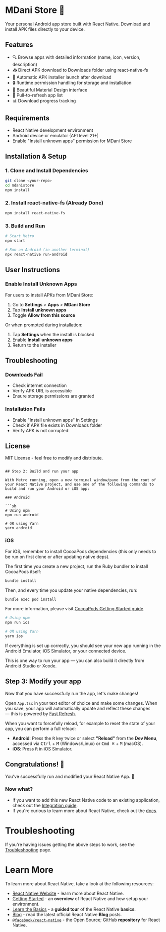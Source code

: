 # MDani Store 📱

Your personal Android app store built with React Native. Download and install APK files directly to your device.

## Features

- 🔍 Browse apps with detailed information (name, icon, version, description)
- 📥 Direct APK download to Downloads folder using react-native-fs
- 📱 Automatic APK installer launch after download
- 🔒 Runtime permission handling for storage and installation
- 🎨 Beautiful Material Design interface
- 🔄 Pull-to-refresh app list
- 📊 Download progress tracking

## Requirements

- React Native development environment
- Android device or emulator (API level 21+)
- Enable "Install unknown apps" permission for MDani Store

## Installation & Setup

### 1. Clone and Install Dependencies

```bash
git clone <your-repo>
cd mdanistore
npm install
```

### 2. Install react-native-fs (Already Done)

```bash
npm install react-native-fs
```

### 3. Build and Run

```bash
# Start Metro
npm start

# Run on Android (in another terminal)
npx react-native run-android
```


## User Instructions

### Enable Install Unknown Apps

For users to install APKs from MDani Store:

1. Go to **Settings** > **Apps** > **MDani Store**
2. Tap **Install unknown apps**
3. Toggle **Allow from this source**

Or when prompted during installation:
1. Tap **Settings** when the install is blocked
2. Enable **Install unknown apps**
3. Return to the installer

## Troubleshooting

### Downloads Fail
- Check internet connection
- Verify APK URL is accessible
- Ensure storage permissions are granted

### Installation Fails
- Enable "Install unknown apps" in Settings
- Check if APK file exists in Downloads folder
- Verify APK is not corrupted



## License

MIT License - feel free to modify and distribute.
```

## Step 2: Build and run your app

With Metro running, open a new terminal window/pane from the root of your React Native project, and use one of the following commands to build and run your Android or iOS app:

### Android

```sh
# Using npm
npm run android

# OR using Yarn
yarn android
```

### iOS

For iOS, remember to install CocoaPods dependencies (this only needs to be run on first clone or after updating native deps).

The first time you create a new project, run the Ruby bundler to install CocoaPods itself:

```sh
bundle install
```

Then, and every time you update your native dependencies, run:

```sh
bundle exec pod install
```

For more information, please visit [CocoaPods Getting Started guide](https://guides.cocoapods.org/using/getting-started.html).

```sh
# Using npm
npm run ios

# OR using Yarn
yarn ios
```

If everything is set up correctly, you should see your new app running in the Android Emulator, iOS Simulator, or your connected device.

This is one way to run your app — you can also build it directly from Android Studio or Xcode.

## Step 3: Modify your app

Now that you have successfully run the app, let's make changes!

Open `App.tsx` in your text editor of choice and make some changes. When you save, your app will automatically update and reflect these changes — this is powered by [Fast Refresh](https://reactnative.dev/docs/fast-refresh).

When you want to forcefully reload, for example to reset the state of your app, you can perform a full reload:

- **Android**: Press the <kbd>R</kbd> key twice or select **"Reload"** from the **Dev Menu**, accessed via <kbd>Ctrl</kbd> + <kbd>M</kbd> (Windows/Linux) or <kbd>Cmd ⌘</kbd> + <kbd>M</kbd> (macOS).
- **iOS**: Press <kbd>R</kbd> in iOS Simulator.

## Congratulations! :tada:

You've successfully run and modified your React Native App. :partying_face:

### Now what?

- If you want to add this new React Native code to an existing application, check out the [Integration guide](https://reactnative.dev/docs/integration-with-existing-apps).
- If you're curious to learn more about React Native, check out the [docs](https://reactnative.dev/docs/getting-started).

# Troubleshooting

If you're having issues getting the above steps to work, see the [Troubleshooting](https://reactnative.dev/docs/troubleshooting) page.

# Learn More

To learn more about React Native, take a look at the following resources:

- [React Native Website](https://reactnative.dev) - learn more about React Native.
- [Getting Started](https://reactnative.dev/docs/environment-setup) - an **overview** of React Native and how setup your environment.
- [Learn the Basics](https://reactnative.dev/docs/getting-started) - a **guided tour** of the React Native **basics**.
- [Blog](https://reactnative.dev/blog) - read the latest official React Native **Blog** posts.
- [`@facebook/react-native`](https://github.com/facebook/react-native) - the Open Source; GitHub **repository** for React Native.

